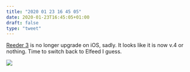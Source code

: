 ```yaml
---
title: "2020 01 23 16 45 05"
date: 2020-01-23T16:45:05+01:00
draft: false
type: "tweet"
---
```

[Reeder 3](https://aliquote.org/post/reeder-app/) is no longer upgrade on iOS, sadly. It looks like it is now v.4 or nothing. Time to switch back to Elfeed I guess.

![](/img/IMG_0870.png)
